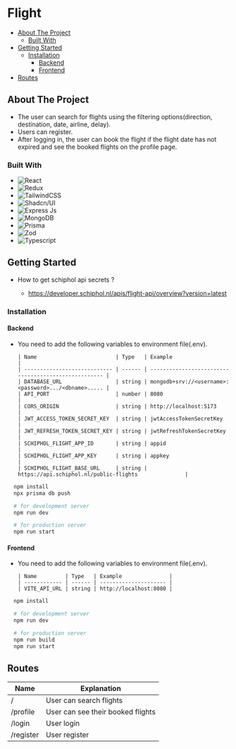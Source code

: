 # Flight

-   [About The Project](#about-the-project)
    -   [Built With](#built-with)
-   [Getting Started](#getting-started)
    -   [Installation](#installation)
        -   [Backend](#backend)
        -   [Frontend](#frontend)
-   [Routes](#routes)

## About The Project

-   The user can search for flights using the filtering options(direction, destination, date, airline, delay).
-   Users can register.
-   After logging in, the user can book the flight if the flight date has not expired and see the booked flights on the profile page.

### Built With

-   ![React](https://img.shields.io/badge/React-20232A?style=for-the-badge&logo=react&logoColor=61DAFB)
-   ![Redux](https://img.shields.io/badge/Redux-593D88?style=for-the-badge&logo=redux&logoColor=white)
-   ![TailwindCSS](https://img.shields.io/badge/tailwindcss-%2338B2AC.svg?style=for-the-badge&logo=tailwind-css&logoColor=white)
-   ![Shadcn/UI](https://img.shields.io/badge/shadcn%2Fui-000000?style=for-the-badge&logo=shadcnui&logoColor=white)
-   ![Express Js](https://img.shields.io/badge/Express%20js-000000?style=for-the-badge&logo=express&logoColor=white)
-   ![MongoDB](https://img.shields.io/badge/MongoDB-%234ea94b.svg?style=for-the-badge&logo=mongodb&logoColor=white)
-   ![Prisma](https://img.shields.io/badge/Prisma-3982CE?style=for-the-badge&logo=Prisma&logoColor=white)
-   ![Zod](https://img.shields.io/badge/Zod-000000?style=for-the-badge&logo=zod&logoColor=3068B7)
-   ![Typescript](https://img.shields.io/badge/TypeScript-007ACC?style=for-the-badge&logo=typescript&logoColor=white)

## Getting Started

-   How to get schiphol api secrets ?

    -   https://developer.schiphol.nl/apis/flight-api/overview?version=latest

### Installation

#### Backend

-   You need to add the following variables to environment file(.env).

        | Name                         | Type   | Example                                              |
        | ---------------------------- | ------ | ---------------------------------------------------- |
        | DATABASE_URL                 | string | mongodb+srv://<username>:<password>.../<dbname>..... |
        | API_PORT                     | number | 8080                                                 |
        | CORS_ORIGIN                  | string | http://localhost:5173                                |
        | JWT_ACCESS_TOKEN_SECRET_KEY  | string | jwtAccessTokenSecretKey                              |
        | JWT_REFRESH_TOKEN_SECRET_KEY | string | jwtRefreshTokenSecretKey                             |
        | SCHIPHOL_FLIGHT_APP_ID       | string | appid                                                |
        | SCHIPHOL_FLIGHT_APP_KEY      | string | appkey                                               |
        | SCHIPHOL_FLIGHT_BASE_URL     | string | https://api.schiphol.nl/public-flights               |

```bash
  npm install
  npx prisma db push

  # for development server
  npm run dev

  # for production server
  npm run start
```

#### Frontend

-   You need to add the following variables to environment file(.env).

        | Name         | Type   | Example               |
        | ------------ | ------ | --------------------- |
        | VITE_API_URL | string | http://localhost:8080 |

```bash
  npm install

  # for development server
  npm run dev

  # for production server
  npm run build
  npm run start
```

## Routes

| Name      | Explanation                       |
| --------- | --------------------------------- |
| /         | User can search flights           |
| /profile  | User can see their booked flights |
| /login    | User login                        |
| /register | User register                     |
